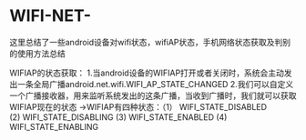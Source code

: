 # WIFI-NET-
这里总结了一些android设备对wifi状态，wifiAP状态，手机网络状态获取及判别的使用方法总结


WIFIAP的状态获取：
1.当android设备的WIFIAP打开或者关闭时，系统会主动发出一条全局广播android.net.wifi.WIFI_AP_STATE_CHANGED
2.我们可以自定义一个广播接收器，用来监听系统发出的这条广播，当收到广播时，我们就可以获取WIFIAP现在的状态
  ->WIFIAP有四种状态：（1） WIFI_STATE_DISABLED                     
                       (2)  WIFI_STATE_DISABLING
                       (3)  WIFI_STATE_ENABLED
                       (4)  WIFI_STATE_ENABLING
